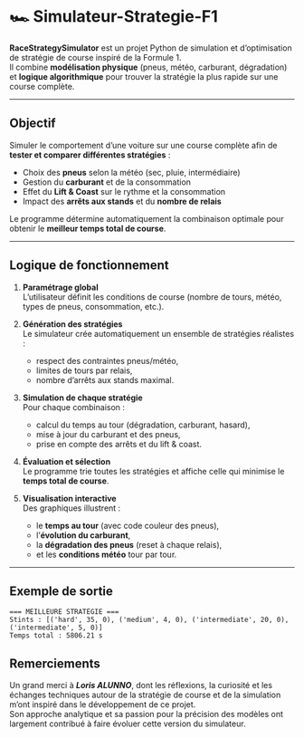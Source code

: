 # 🏎️ Simulateur-Strategie-F1
  
**RaceStrategySimulator** est un projet Python de simulation et d’optimisation de stratégie de course inspiré de la Formule 1.  
Il combine **modélisation physique** (pneus, météo, carburant, dégradation) et **logique algorithmique** pour trouver la stratégie la plus rapide sur une course complète.

---

## Objectif

Simuler le comportement d’une voiture sur une course complète afin de **tester et comparer différentes stratégies** :
- Choix des **pneus** selon la météo (sec, pluie, intermédiaire)
- Gestion du **carburant** et de la consommation
- Effet du **Lift & Coast** sur le rythme et la consommation
- Impact des **arrêts aux stands** et du **nombre de relais**

Le programme détermine automatiquement la combinaison optimale pour obtenir le **meilleur temps total de course**.

---

## Logique de fonctionnement

1. **Paramétrage global**  
   L’utilisateur définit les conditions de course (nombre de tours, météo, types de pneus, consommation, etc.).

2. **Génération des stratégies**  
   Le simulateur crée automatiquement un ensemble de stratégies réalistes :
   - respect des contraintes pneus/météo,  
   - limites de tours par relais,  
   - nombre d’arrêts aux stands maximal.

3. **Simulation de chaque stratégie**  
   Pour chaque combinaison :
   - calcul du temps au tour (dégradation, carburant, hasard),
   - mise à jour du carburant et des pneus,
   - prise en compte des arrêts et du lift & coast.

4. **Évaluation et sélection**  
   Le programme trie toutes les stratégies et affiche celle qui minimise le **temps total de course**.

5. **Visualisation interactive**  
   Des graphiques illustrent :
   - le **temps au tour** (avec code couleur des pneus),
   - l’**évolution du carburant**,
   - la **dégradation des pneus** (reset à chaque relais),
   - et les **conditions météo** tour par tour.

---

## Exemple de sortie

```text
=== MEILLEURE STRATÉGIE ===
Stints : [('hard', 35, 0), ('medium', 4, 0), ('intermediate', 20, 0), ('intermediate', 5, 0)]
Temps total : 5806.21 s
```  
  
## Remerciements  
Un grand merci à ***Loris ALUNNO***, dont les réflexions, la curiosité et les échanges techniques autour de la stratégie de course et de la simulation m’ont inspiré dans le développement de ce projet.  
Son approche analytique et sa passion pour la précision des modèles ont largement contribué à faire évoluer cette version du simulateur.  
